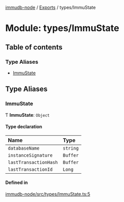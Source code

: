 [immudb-node](../README.md) / [Exports](../modules.md) / types/ImmuState

# Module: types/ImmuState

## Table of contents

### Type Aliases

- [ImmuState](types_ImmuState.md#immustate)

## Type Aliases

### ImmuState

Ƭ **ImmuState**: `Object`

#### Type declaration

| Name | Type |
| :------ | :------ |
| `databaseName` | `string` |
| `instanceSignature` | `Buffer` |
| `lastTransactionHash` | `Buffer` |
| `lastTransactionId` | `Long` |

#### Defined in

[immudb-node/src/types/ImmuState.ts:5](https://github.com/codenotary/immudb-node/blob/fe12060/immudb-node/src/types/ImmuState.ts#L5)
